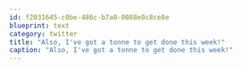 ```yaml
---
id: f2031645-c0be-486c-b7a0-0088e0c8ce8e
blueprint: text
category: twitter
title: "Also, I've got a tonne to get done this week!"
caption: "Also, I've got a tonne to get done this week!"
---
```

